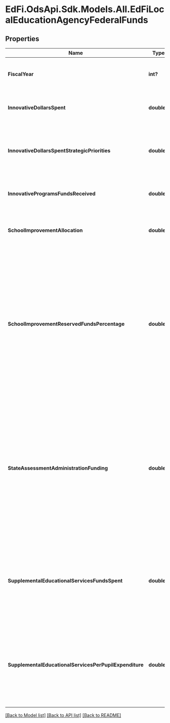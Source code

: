 # EdFi.OdsApi.Sdk.Models.All.EdFiLocalEducationAgencyFederalFunds
## Properties

Name | Type | Description | Notes
------------ | ------------- | ------------- | -------------
**FiscalYear** | **int?** | The school year for which the accountability is reported. | 
**InnovativeDollarsSpent** | **double?** | The total Title V, Part A funds expended by LEAs. | [optional] 
**InnovativeDollarsSpentStrategicPriorities** | **double?** | The total amount of Title V, Part A funds expended by LEAs for the four strategic priorities. | [optional] 
**InnovativeProgramsFundsReceived** | **double?** | The total Title V, Part A funds received by LEAs. | [optional] 
**SchoolImprovementAllocation** | **double?** | The amount of Section 1003(a) and 1003(g) allocations to LEAs. | [optional] 
**SchoolImprovementReservedFundsPercentage** | **double?** | An indication of the percentage of the Title I, Part A allocation that the SEA reserved in accordance with Section 1003(a) of ESEA and 200.100(a) of ED&#39;s regulations governing the reservation of funds for school improvement under Section 1003(a) of ESEA. | [optional] 
**StateAssessmentAdministrationFunding** | **double?** | The percentage of funds used to administer assessments required by Section 1111(b) or to carry out other activities described in Section 6111 and other activities related to ensuring that the state&#39;s schools and LEAs are held accountable for results. | [optional] 
**SupplementalEducationalServicesFundsSpent** | **double?** | The dollar amount spent on supplemental educational services during the school year under Title I, Part A, Section 1116 of ESEA as amended. | [optional] 
**SupplementalEducationalServicesPerPupilExpenditure** | **double?** | The maximum dollar amount that may be spent per child for expenditures related to supplemental educational services under Title I of the ESEA. | [optional] 

[[Back to Model list]](../README.md#documentation-for-models) [[Back to API list]](../README.md#documentation-for-api-endpoints) [[Back to README]](../README.md)

